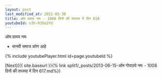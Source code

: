 ```yaml
---
layout: post
last_modified_at: 2021-03-30
title: ओम ग्रामय नमः - 1008 दिनों की तपस्या में दिन 618
youtubeId: n3h-R3Ou2YU
---
```

 
 
 ओम ग्रामय नमः  
 
 -  मानवी समाज कोण आहे 
 
  
 
  
 
 
 
 
 
 


{% include youtubePlayer.html id=page.youtubeId %}
 
[Next]({{ site.baseurl }}{% link  split1/_posts/2013-06-15-ओम गोपाठ्ये नमः - 1008 दिनों की तपस्या में दिन 617.md%})
 
